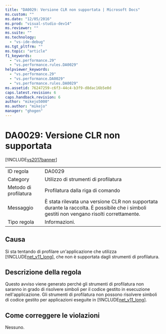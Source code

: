 ```yaml
---
title: "DA0029: Versione CLR non supportata | Microsoft Docs"
ms.custom: ""
ms.date: "12/05/2016"
ms.prod: "visual-studio-dev14"
ms.reviewer: ""
ms.suite: ""
ms.technology: 
  - "vs-ide-debug"
ms.tgt_pltfrm: ""
ms.topic: "article"
f1_keywords: 
  - "vs.performance.29"
  - "vs.performance.rules.DA0029"
helpviewer_keywords: 
  - "vs.performance.29"
  - "vs.performance.DA0029"
  - "vs.performance.rules.DA0029"
ms.assetid: 76247259-c6f3-44c4-b3f9-d8dac16b5e0d
caps.latest.revision: 6
caps.handback.revision: 6
author: "mikejo5000"
ms.author: "mikejo"
manager: "ghogen"
---
```

# DA0029: Versione CLR non supportata
[!INCLUDE[vs2017banner](../code-quality/includes/vs2017banner.md)]

|||  
|-|-|  
|ID regola|DA0029|  
|Category|Utilizzo di strumenti di profilatura|  
|Metodo di profilatura|Profilatura dalla riga di comando|  
|Messaggio|È stata rilevata una versione CLR non supportata durante la raccolta.  È possibile che i simboli gestiti non vengano risolti correttamente.|  
|Tipo regola|Informazioni.|  
  
## Causa  
 Si sta tentando di profilare un'applicazione che utilizza [!INCLUDE[net_v11_long](../profiling/includes/net_v11_long_md.md)], che non è supportata dagli strumenti di profilatura.  
  
## Descrizione della regola  
 Questo avviso viene generato perché gli strumenti di profilatura non saranno in grado di risolvere simboli per il codice gestito in esecuzione nell'applicazione.  Gli strumenti di profilatura non possono risolvere simboli di codice gestito per applicazioni eseguite in [!INCLUDE[net_v11_long](../profiling/includes/net_v11_long_md.md)].  
  
## Come correggere le violazioni  
 Nessuno.